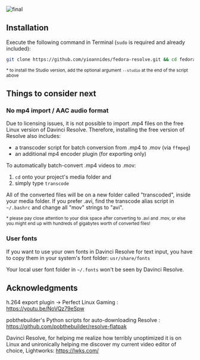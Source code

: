 ![final](https://github.com/user-attachments/assets/8cece233-4aa9-489b-a198-0b0df2bc13e7)

## Installation

Execute the following command in Terminal (`sudo` is required and already included):
```sh
git clone https://github.com/yioannides/fedora-resolve.git && cd fedora-resolve && chmod +x ./install.sh && sudo ./install.sh
```
<sup>* to install the Studio version, add the optional argument `--studio` at the end of the script above

## Things to consider next

### No mp4 import / AAC audio format

Due to licensing issues, it is not possible to import .mp4 files on the free Linux version of Davinci Resolve. 
Therefore, installing the free version of Resolve also includes:
- a transcoder script for batch conversion from .mp4 to .mov (via `ffmpeg`)
- an additional mp4 encoder plugin (for exporting only)

To automatically batch-convert .mp4 videos to .mov: 
1. `cd` onto your project's media folder and
2. simply type `transcode`

All of the converted files will be on a new folder called "transcoded", inside your media folder. If you prefer .avi, find the transcode alias script in `~/.bashrc` and change all "mov" strings to "avi".

<sup>* please pay close attention to your disk space after converting to .avi and .mov, or else you might end up with hundreds of gigabytes worth of converted files!

### User fonts

If you want to use your own fonts in Davinci Resolve for text input, you have to copy them in your system's font folder: `usr/share/fonts`

Your local user font folder in `~/.fonts` won't be seen by Davinci Resolve.


## Acknowledgments

h.264 export plugin → Perfect Linux Gaming : https://youtu.be/NoVQz79eSpw

pobthebuilder's Python scripts for auto-downloading Resolve : https://github.com/pobthebuilder/resolve-flatpak

Davinci Resolve, for helping me realize how terribly unoptimized it is on Linux and unironically helping me discover my current video editor of choice, Lightworks: https://lwks.com/
